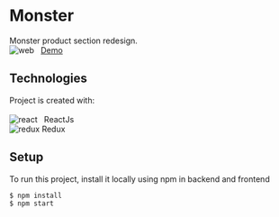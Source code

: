 # Monster

Monster product section redesign. <BR>
![web](https://user-images.githubusercontent.com/42875282/92638886-a11ddf00-f2a0-11ea-8392-68f65b802ff3.png) &nbsp; [Demo](https://monster-engr.herokuapp.com/)

## Technologies

Project is created with: <BR> <BR>
![react](https://user-images.githubusercontent.com/42875282/89714341-68b67880-d963-11ea-8e1d-774d1029a818.png) &nbsp; ReactJs <BR>
![redux](https://user-images.githubusercontent.com/42875282/95271987-ea604080-0804-11eb-9a8b-287738267a8b.png) Redux

## Setup

To run this project, install it locally using npm in backend and frontend

```
$ npm install
$ npm start
```
